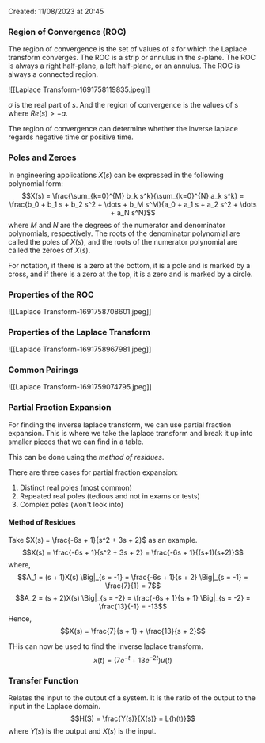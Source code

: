 Created: 11/08/2023 at 20:45

### Region of Convergence (ROC)
The region of convergence is the set of values of $s$ for which the Laplace transform converges. The ROC is a strip or annulus in the $s$-plane. The ROC is always a right half-plane, a left half-plane, or an annulus. The ROC is always a connected region.

![[Laplace Transform-1691758119835.jpeg]]

$\sigma$ is the real part of $s$. And the region of convergence is the values of s where $Re(s) > -a$.

The region of convergence can determine whether the inverse laplace regards negative time or positive time.

### Poles and Zeroes
In engineering applications $X(s)$ can be expressed in the following polynomial form:
$$X(s) = \frac{\sum_{k=0}^{M} b_k s^k}{\sum_{k=0}^{N} a_k s^k} = \frac{b_0 + b_1 s + b_2 s^2 + \dots + b_M s^M}{a_0 + a_1 s + a_2 s^2 + \dots + a_N s^N}$$
where $M$ and $N$ are the degrees of the numerator and denominator polynomials, respectively. The roots of the denominator polynomial are called the poles of $X(s)$, and the roots of the numerator polynomial are called the zeroes of $X(s)$.

For notation, if there is a zero at the bottom, it is a pole and is marked by a cross, and if there is a zero at the top, it is a zero and is marked by a circle.

### Properties of the ROC
![[Laplace Transform-1691758708601.jpeg]]

### Properties of the Laplace Transform
![[Laplace Transform-1691758967981.jpeg]]

### Common Pairings
![[Laplace Transform-1691759074795.jpeg]]

### Partial Fraction Expansion
For finding the inverse laplace transform, we can use partial fraction expansion. This is where we take the laplace transform and break it up into smaller pieces that we can find in a table.

This can be done using the *method of residues*.

There are three cases for partial fraction expansion:
1. Distinct real poles (most common)
2. Repeated real poles (tedious and not in exams or tests)
3. Complex poles (won't look into)

#### Method of Residues
Take $X(s) = \frac{-6s + 1}{s^2 + 3s + 2}$ as an example.
$$X(s) = \frac{-6s + 1}{s^2 + 3s + 2} = \frac{-6s + 1}{(s+1)(s+2)}$$
where,
$$A_1 = (s + 1)X(s) \Big|_{s = -1} = \frac{-6s + 1}{s + 2} \Big|_{s = -1} = \frac{7}{1} = 7$$
$$A_2 = (s + 2)X(s) \Big|_{s = -2} = \frac{-6s + 1}{s + 1} \Big|_{s = -2} = \frac{13}{-1} = -13$$
Hence,
$$X(s) = \frac{7}{s + 1} + \frac{13}{s + 2}$$

THis can now be used to find the inverse laplace transform.
$$x(t) = (7e^{-t} + 13e^{-2t})u(t)$$

### Transfer Function
Relates the input to the output of a system. It is the ratio of the output to the input in the Laplace domain.
$$H(S) = \frac{Y(s)}{X(s)} = L{h(t)}$$
where $Y(s)$ is the output and $X(s)$ is the input.
